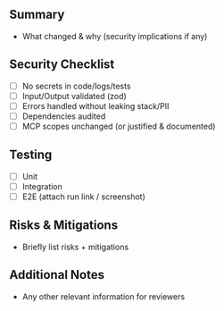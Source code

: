 ## Summary
- What changed & why (security implications if any)

## Security Checklist
- [ ] No secrets in code/logs/tests
- [ ] Input/Output validated (zod)
- [ ] Errors handled without leaking stack/PII
- [ ] Dependencies audited
- [ ] MCP scopes unchanged (or justified & documented)

## Testing
- [ ] Unit
- [ ] Integration
- [ ] E2E (attach run link / screenshot)

## Risks & Mitigations
- Briefly list risks + mitigations

## Additional Notes
- Any other relevant information for reviewers